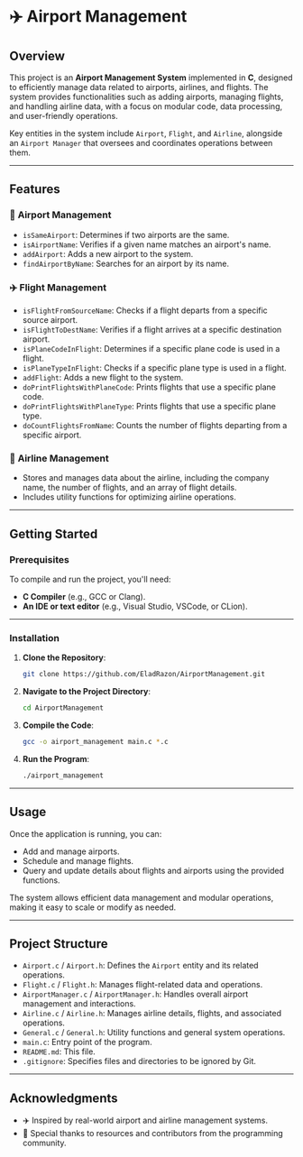 # ✈️ Airport Management

## Overview

This project is an **Airport Management System** implemented in **C**, designed to efficiently manage data related to airports, airlines, and flights. The system provides functionalities such as adding airports, managing flights, and handling airline data, with a focus on modular code, data processing, and user-friendly operations. 

Key entities in the system include `Airport`, `Flight`, and `Airline`, alongside an `Airport Manager` that oversees and coordinates operations between them.

---

## Features

### 🏢 **Airport Management**
- `isSameAirport`: Determines if two airports are the same.
- `isAirportName`: Verifies if a given name matches an airport's name.
- `addAirport`: Adds a new airport to the system.
- `findAirportByName`: Searches for an airport by its name.

### ✈️ **Flight Management**
- `isFlightFromSourceName`: Checks if a flight departs from a specific source airport.
- `isFlightToDestName`: Verifies if a flight arrives at a specific destination airport.
- `isPlaneCodeInFlight`: Determines if a specific plane code is used in a flight.
- `isPlaneTypeInFlight`: Checks if a specific plane type is used in a flight.
- `addFlight`: Adds a new flight to the system.
- `doPrintFlightsWithPlaneCode`: Prints flights that use a specific plane code.
- `doPrintFlightsWithPlaneType`: Prints flights that use a specific plane type.
- `doCountFlightsFromName`: Counts the number of flights departing from a specific airport.

### 🏢 **Airline Management**
- Stores and manages data about the airline, including the company name, the number of flights, and an array of flight details.
- Includes utility functions for optimizing airline operations.

---

## Getting Started

### Prerequisites

To compile and run the project, you'll need:
- **C Compiler** (e.g., GCC or Clang).
- **An IDE or text editor** (e.g., Visual Studio, VSCode, or CLion).

---

### Installation

1. **Clone the Repository**:
    ```bash
    git clone https://github.com/EladRazon/AirportManagement.git
    ```

2. **Navigate to the Project Directory**:
    ```bash
    cd AirportManagement
    ```

3. **Compile the Code**:
    ```bash
    gcc -o airport_management main.c *.c
    ```

4. **Run the Program**:
    ```bash
    ./airport_management
    ```

---

## Usage

Once the application is running, you can:
- Add and manage airports.
- Schedule and manage flights.
- Query and update details about flights and airports using the provided functions.

The system allows efficient data management and modular operations, making it easy to scale or modify as needed.

---

## Project Structure

- `Airport.c` / `Airport.h`: Defines the `Airport` entity and its related operations.
- `Flight.c` / `Flight.h`: Manages flight-related data and operations.
- `AirportManager.c` / `AirportManager.h`: Handles overall airport management and interactions.
- `Airline.c` / `Airline.h`: Manages airline details, flights, and associated operations.
- `General.c` / `General.h`: Utility functions and general system operations.
- `main.c`: Entry point of the program.
- `README.md`: This file.
- `.gitignore`: Specifies files and directories to be ignored by Git.

---

## Acknowledgments

- ✈️ Inspired by real-world airport and airline management systems.
- 🙌 Special thanks to resources and contributors from the programming community.
